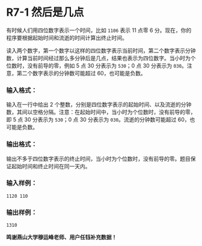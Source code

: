 # R7-1 然后是几点

有时候人们用四位数字表示一个时间，比如 `1106` 表示 11 点零 6 分。现在，你的程序要根据起始时间和流逝的时间计算出终止时间。

读入两个数字，第一个数字以这样的四位数字表示当前时间，第二个数字表示分钟数，计算当前时间经过那么多分钟后是几点，结果也表示为四位数字。当小时为个位数时，没有前导的零，例如 5 点 30 分表示为 `530`；0 点 30 分表示为 `030`。注意，第二个数字表示的分钟数可能超过 60，也可能是负数。

### 输入格式：

输入在一行中给出 2 个整数，分别是四位数字表示的起始时间、以及流逝的分钟数，其间以空格分隔。注意：在起始时间中，当小时为个位数时，没有前导的零，即 5 点 30 分表示为 `530`；0 点 30 分表示为 `030`。流逝的分钟数可能超过 60，也可能是负数。

### 输出格式：

输出不多于四位数字表示的终止时间，当小时为个位数时，没有前导的零。题目保证起始时间和终止时间在同一天内。

### 输入样例：
```in
1120 110
```

### 输出样例：
```out
1310
```

**鸣谢燕山大学穆运峰老师、用户任钰补充数据！**
